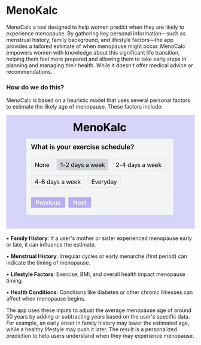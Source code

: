 # MenoKalc
MenoCalc a tool designed to help women predict when they are likely to experience menopause.
By gathering key personal information—such as menstrual history, family background, and lifestyle factors—the app provides a tailored estimate of when menopause might occur.
MenoCalc empowers women with knowledge about this significant life transition, helping them feel more prepared and allowing them to take early steps in planning and managing their health. While it doesn't offer medical advice or recommendations.

### How do we do this?
MenoCalc is based on a heuristic model that uses several personal factors to estimate the likely age of menopause. These factors include:

![example.png](./public/q1.png)

•⁠  <b>Family History</b>: If a user's mother or sister experienced menopause early or late, it can influence the estimate.

•⁠  <b>Menstrual History</b>: Irregular cycles or early menarche (first period) can indicate the timing of menopause.

•⁠  <b>Lifestyle Factors</b>: Exercise, BMI, and overall health impact menopause timing.

•⁠  <b>Health Conditions</b>: Conditions like diabetes or other chronic illnesses can affect when menopause begins.

The app uses these inputs to adjust the average menopause age of around 50 years by adding or subtracting years based on the user's specific data. For example, an early onset in family history may lower the estimated age, while a healthy lifestyle may push it later. The result is a personalized prediction to help users understand when they may experience menopause.